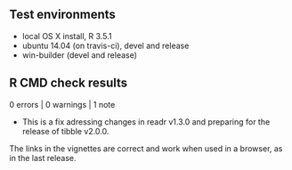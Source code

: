 ## Test environments
* local OS X install, R 3.5.1
* ubuntu 14.04 (on travis-ci), devel and release
* win-builder (devel and release)

## R CMD check results

0 errors | 0 warnings | 1 note

* This is a fix adressing changes in readr v1.3.0 and preparing for the release
of tibble v2.0.0.

The links in the vignettes are correct and work when used in a browser, as in
the last release.
